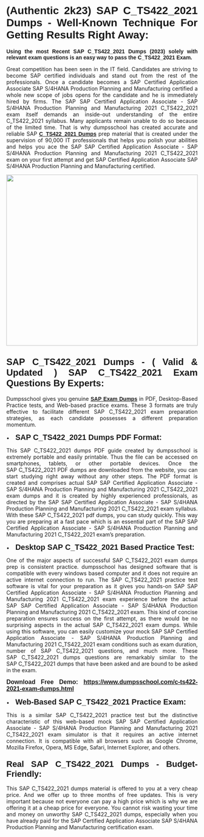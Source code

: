 <h1 style="text-align: justify;"><span style="font-family:Verdana,Geneva,sans-serif;"><strong>(Authentic 2k23) SAP C_TS422_2021 Dumps - Well-Known Technique For Getting Results Right Away:</strong></span></h1>

<p style="text-align: justify;"><span style="font-family:Verdana,Geneva,sans-serif;"><strong>Using the most Recent SAP C_TS422_2021 Dumps (2023) solely with relevant exam questions is an easy way to pass the C_TS422_2021 Exam.</strong></span></p>

<p style="text-align: justify;">Great competition has been seen in the IT field. Candidates are striving to become SAP certified individuals and stand out from the rest of the professionals. Once a candidate becomes a SAP Certified Application Associate SAP S/4HANA Production Planning and Manufacturing certified a whole new scope of jobs opens for the candidate and he is immediately hired by firms. The SAP SAP Certified Application Associate - SAP S/4HANA Production Planning and Manufacturing 2021 C_TS422_2021 exam itself demands an inside-out understanding of the entire C_TS422_2021 syllabus. Many applicants remain unable to do so because of the limited time. That is why dumpsschool has created accurate and reliable SAP <a href="https://www.dumpsschool.com/c-ts422-2021-exam-dumps.html"><span style="font-family:Verdana,Geneva,sans-serif;"><strong>C_TS422_2021 Dumps</strong></span></a> prep material that is created under the supervision of 90,000 IT professionals that helps you polish your abilities and helps you ace the SAP SAP Certified Application Associate - SAP S/4HANA Production Planning and Manufacturing 2021 C_TS422_2021 exam on your first attempt and get SAP Certified Application Associate SAP S/4HANA Production Planning and Manufacturing certified.</p>

<p style="text-align: justify;"><a href="https://www.dumpsschool.com/c-ts422-2021-exam-dumps.html"><img alt="" src="https://lh3.googleusercontent.com/pw/AL9nZEXTnx-h3VAwmQ42NpyJBmUK-fANKF8vsH2hymHVf8ycIwJ47iI4Qn_pkCv8nx_DV5UvAc8WAssduHJKtvkHIPf8d8IQFAZC6offZ_lfhXQ5UUBSi1Ff8m31hLznjs03QyiSesC6U3Rcr4jLl4JRY5US=w904-h513-no" style="width: 100%; height: 450px;" /></a></p>

<h2 style="text-align: justify;"><span style="font-family:Verdana,Geneva,sans-serif;"><strong><span style="font-size:24px;">SAP C_TS422_2021 Dumps - ( Valid & Updated ) SAP C_TS422_2021 Exam Questions By Experts:</span></strong></span></h2>

<p style="text-align: justify;">Dumpsschool gives you genuine <a href="https://www.dumpsschool.com/sap-braindumps.html"><span style="font-family:Verdana,Geneva,sans-serif;"><strong>SAP Exam Dumps</strong></span></a> in PDF, Desktop-Based Practice tests, and Web-based practice exams. These 3 formats are truly effective to facilitate different SAP C_TS422_2021 exam preparation strategies, as each candidate possesses a different preparation momentum. </p>

<p style="text-align: justify;">•    <span style="font-size:20px;"><span style="font-family:Verdana,Geneva,sans-serif;"><strong>SAP C_TS422_2021 Dumps PDF Format:</strong></span></span></p>

<p style="text-align: justify;">This SAP C_TS422_2021 dumps PDF guide created by dumpsschool is extremely portable and easily printable. Thus the file can be accessed on smartphones, tablets, or other portable devices. Once the SAP C_TS422_2021 PDF dumps are downloaded from the website, you can start studying right away without any other steps. The PDF format is created and comprises actual SAP SAP Certified Application Associate - SAP S/4HANA Production Planning and Manufacturing 2021 C_TS422_2021 exam dumps and it is created by highly experienced professionals, as directed by the SAP SAP Certified Application Associate - SAP S/4HANA Production Planning and Manufacturing 2021 C_TS422_2021 exam syllabus. With these SAP C_TS422_2021 pdf dumps, you can study quickly. This way you are preparing at a fast pace which is an essential part of the SAP SAP Certified Application Associate - SAP S/4HANA Production Planning and Manufacturing 2021 C_TS422_2021 exam’s preparation. </p>

<p style="text-align: justify;">•    <span style="font-family:Verdana,Geneva,sans-serif;"><strong><span style="font-size:20px;">Desktop SAP C_TS422_2021 Based Practice Test:</span></strong></span></p>

<p style="text-align: justify;">One of the major aspects of successful SAP C_TS422_2021 exam dumps prep is consistent practice. dumpsschool has designed software that is compatible with every windows based computer and it does not require an active internet connection to run. The SAP C_TS422_2021 practice test software is vital for your preparation as it gives you hands-on SAP SAP Certified Application Associate - SAP S/4HANA Production Planning and Manufacturing 2021 C_TS422_2021 exam experience before the actual SAP SAP Certified Application Associate - SAP S/4HANA Production Planning and Manufacturing 2021 C_TS422_2021 exam. This kind of concise preparation ensures success on the first attempt, as there would be no surprising aspects in the actual SAP C_TS422_2021 exam dumps. While using this software, you can easily customize your mock SAP SAP Certified Application Associate - SAP S/4HANA Production Planning and Manufacturing 2021 C_TS422_2021 exam conditions such as exam duration, number of SAP C_TS422_2021 questions, and much more. These SAP C_TS422_2021 dumps questions are remarkably similar to the SAP C_TS422_2021 dumps that have been asked and are bound to be asked in the exam.</p>

<p style="text-align: justify;"><strong><span style="font-size:16px;"><span style="font-family:Verdana,Geneva,sans-serif;">Download Free Demo: </span></span><span style="font-family:Verdana,Geneva,sans-serif;"><span style="font-size:16px;"><a href="https://www.dumpsschool.com/c-ts422-2021-exam-dumps.html">https://www.dumpsschool.com/c-ts422-2021-exam-dumps.html</a></span></span></strong></p>

<p style="text-align: justify;">•    <strong><span style="font-size:20px;"><span style="font-family:Verdana,Geneva,sans-serif;">Web-Based SAP C_TS422_2021 Practice Exam:</span></span></strong></p>

<p style="text-align: justify;">This is a similar SAP C_TS422_2021 practice test but the distinctive characteristic of this web-based mock SAP SAP Certified Application Associate - SAP S/4HANA Production Planning and Manufacturing 2021 C_TS422_2021 exam simulator is that it requires an active internet connection. It is compatible with all browsers such as Google Chrome, Mozilla Firefox, Opera, MS Edge, Safari, Internet Explorer, and others.</p>

<h3 style="text-align: justify;"><strong><span style="font-size:22px;"><span style="font-family:Verdana,Geneva,sans-serif;">Real SAP C_TS422_2021 Dumps - Budget-Friendly:</span></span></strong></h3>

<p style="text-align: justify;">This SAP C_TS422_2021 dumps material is offered to you at a very cheap price. And we offer up to three months of free updates. This is very important because not everyone can pay a high price which is why we are offering it at a cheap price for everyone. You cannot risk wasting your time and money on unworthy SAP C_TS422_2021 dumps, especially when you have already paid for the SAP Certified Application Associate SAP S/4HANA Production Planning and Manufacturing certification exam.</p>
